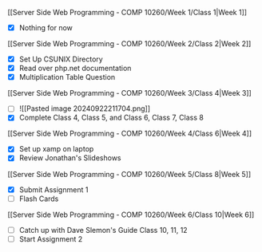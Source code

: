 [[Server Side Web Programming - COMP 10260/Week 1/Class 1|Week 1]]

- [x] Nothing for now

[[Server Side Web Programming - COMP 10260/Week 2/Class 2|Week 2]]

- [x] Set Up CSUNIX Directory
- [x] Read over php.net documentation
- [x] Multiplication Table Question

[[Server Side Web Programming - COMP 10260/Week 3/Class 4|Week 3]]

- [ ] ![[Pasted image 20240922211704.png]]
- [x] Complete Class 4, Class 5, and Class 6, Class 7, Class 8

[[Server Side Web Programming - COMP 10260/Week 4/Class 6|Week 4]]

- [x] Set up xamp on laptop
- [x] Review Jonathan's Slideshows

[[Server Side Web Programming - COMP 10260/Week 5/Class 8|Week 5]]

- [x] Submit Assignment 1
- [ ] Flash Cards

[[Server Side Web Programming - COMP 10260/Week 6/Class 10|Week 6]]

- [ ] Catch up with Dave Slemon's Guide Class 10, 11, 12
- [ ] Start Assignment 2